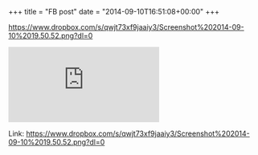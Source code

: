 +++
title = "FB post"
date = "2014-09-10T16:51:08+00:00"
+++

https://www.dropbox.com/s/qwjt73xf9jaaiy3/Screenshot%202014-09-10%2019.50.52.png?dl=0

![Photo](https://external.xx.fbcdn.net/safe_image.php?d=AQAwZxmg8CW8TReJ&w=130&h=130&url=https%3A%2F%2Fwww.dropbox.com%2Fstatic%2Fimages%2Ficons128%2Fpage_white_picture.png&cfs=1&_nc_hash=AQB7UOZuYdmY8glK)


Link: https://www.dropbox.com/s/qwjt73xf9jaaiy3/Screenshot%202014-09-10%2019.50.52.png?dl=0
